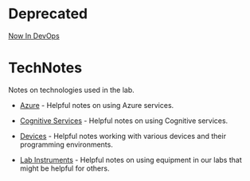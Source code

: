 # Deprecated
[Now In DevOps](https://dev.azure.com/iotaiinsiderlabs/Learnings)

# TechNotes
Notes on technologies used in the lab.

* [Azure](Azure/README.md) - Helpful notes on using Azure services.

* [Cognitive Services](CognitiveServices/README.md) - Helpful notes on using Cognitive services.

* [Devices](Devices/README.md) - Helpful notes working with various devices and their programming environments.

* [Lab Instruments](LabInstruments/README.md) - Helpful notes on using equipment in our labs that might be helpful for others.
